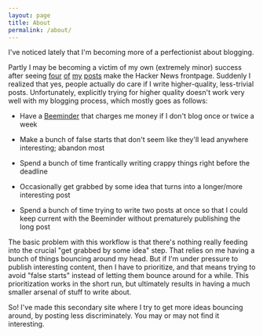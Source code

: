 ```yaml
---
layout: page
title: About
permalink: /about/
---
```


I've noticed lately that I'm becoming more of a perfectionist about blogging.

Partly I may be becoming a victim of my own (extremely minor) success after seeing [four](https://news.ycombinator.com/item?id=9556459) [of](https://news.ycombinator.com/item?id=9518189) [my](https://news.ycombinator.com/item?id=9146034) [posts](https://news.ycombinator.com/item?id=9349723) make the Hacker News frontpage. Suddenly I realized that yes, people actually do care if I write higher-quality, less-trivial posts. Unfortunately, explicitly trying for higher quality doesn't work very well with my blogging process, which mostly goes as follows:

- Have a [Beeminder](https://www.beeminder.com/) that charges me money if I don't blog once or twice a week

- Make a bunch of false starts that don't seem like they'll lead anywhere interesting; abandon most

- Spend a bunch of time frantically writing crappy things right before the deadline

- Occasionally get grabbed by some idea that turns into a longer/more interesting post

- Spend a bunch of time trying to write two posts at once so that I could keep current with the Beeminder without prematurely publishing the long post

The basic problem with this workflow is that there's nothing really feeding into the crucial "get grabbed by some idea" step. That relies on me having a bunch of things bouncing around my head. But if I'm under pressure to publish interesting content, then I have to prioritize, and that means trying to avoid "false starts" instead of letting them bounce around for a while. This prioritization works in the short run, but ultimately results in having a much smaller arsenal of stuff to write about.

So! I've made this secondary site where I try to get more ideas bouncing around, by posting less discriminately. You may or may not find it interesting.
